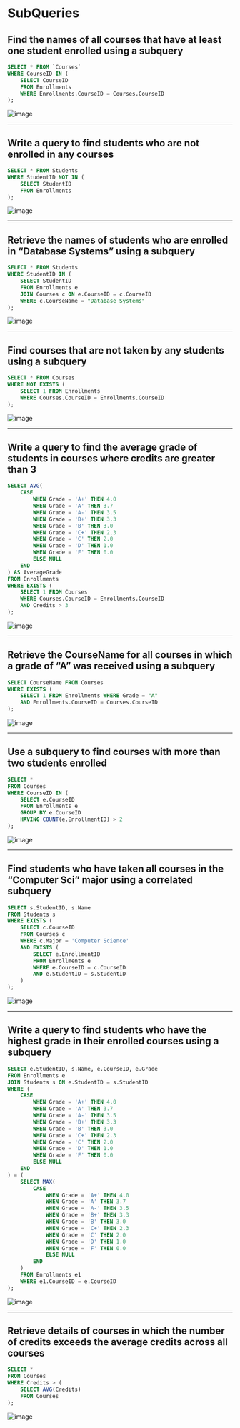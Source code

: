 # SubQueries

## Find the names of all courses that have at least one student enrolled using a subquery
```sql
SELECT * FROM `Courses`
WHERE CourseID IN (
    SELECT CourseID
    FROM Enrollments
    WHERE Enrollments.CourseID = Courses.CourseID
);
```
![image](https://github.com/user-attachments/assets/4f2110c6-c682-48ef-9547-913eed7090c7)

---

## Write a query to find students who are not enrolled in any courses
```sql
SELECT * FROM Students
WHERE StudentID NOT IN (
    SELECT StudentID
    FROM Enrollments
);
```
![image](https://github.com/user-attachments/assets/78267863-bdee-419c-8367-b2d0d217b2b0)

---

## Retrieve the names of students who are enrolled in “Database Systems” using a subquery
```sql
SELECT * FROM Students
WHERE StudentID IN (
    SELECT StudentID
    FROM Enrollments e
    JOIN Courses c ON e.CourseID = c.CourseID
    WHERE c.CourseName = "Database Systems"
);
```
![image](https://github.com/user-attachments/assets/f5402e6d-5cbf-4090-bd82-b6d8e5f17008)

---

## Find courses that are not taken by any students using a subquery
```sql
SELECT * FROM Courses
WHERE NOT EXISTS (
    SELECT 1 FROM Enrollments
    WHERE Courses.CourseID = Enrollments.CourseID
);
```
![image](https://github.com/user-attachments/assets/3941b3c4-d875-4a64-9db5-1b2d31c31223)

---

## Write a query to find the average grade of students in courses where credits are greater than 3
```sql
SELECT AVG(
    CASE 
        WHEN Grade = 'A+' THEN 4.0
        WHEN Grade = 'A' THEN 3.7
        WHEN Grade = 'A-' THEN 3.5
        WHEN Grade = 'B+' THEN 3.3
        WHEN Grade = 'B' THEN 3.0
        WHEN Grade = 'C+' THEN 2.3
        WHEN Grade = 'C' THEN 2.0
        WHEN Grade = 'D' THEN 1.0
        WHEN Grade = 'F' THEN 0.0
        ELSE NULL
    END
) AS AverageGrade
FROM Enrollments
WHERE EXISTS (
    SELECT 1 FROM Courses
    WHERE Courses.CourseID = Enrollments.CourseID
    AND Credits > 3
);
```
![image](https://github.com/user-attachments/assets/321f1b0f-41ff-47f7-94d5-20b3c907564c)

---

## Retrieve the CourseName for all courses in which a grade of “A” was received using a subquery
```sql
SELECT CourseName FROM Courses
WHERE EXISTS (
    SELECT 1 FROM Enrollments WHERE Grade = "A"
    AND Enrollments.CourseID = Courses.CourseID
);
```
![image](https://github.com/user-attachments/assets/bc296611-8906-47e5-bdef-1acbe828dd0e)

---

## Use a subquery to find courses with more than two students enrolled
```sql
SELECT *
FROM Courses
WHERE CourseID IN (
    SELECT e.CourseID
    FROM Enrollments e
    GROUP BY e.CourseID
    HAVING COUNT(e.EnrollmentID) > 2
);
```
![image](https://github.com/user-attachments/assets/1b01e996-d622-418b-b41f-09a996d369a1)

---

## Find students who have taken all courses in the “Computer Sci” major using a correlated subquery
```sql
SELECT s.StudentID, s.Name
FROM Students s
WHERE EXISTS (
    SELECT c.CourseID
    FROM Courses c
    WHERE c.Major = 'Computer Science'
    AND EXISTS (
        SELECT e.EnrollmentID
        FROM Enrollments e
        WHERE e.CourseID = c.CourseID
        AND e.StudentID = s.StudentID
    )
);
```
![image](https://github.com/user-attachments/assets/6dfcccb1-ef2c-45b4-b94d-acfa706648b1)

---

## Write a query to find students who have the highest grade in their enrolled courses using a subquery
```sql
SELECT e.StudentID, s.Name, e.CourseID, e.Grade
FROM Enrollments e
JOIN Students s ON e.StudentID = s.StudentID
WHERE (
    CASE 
        WHEN Grade = 'A+' THEN 4.0
        WHEN Grade = 'A' THEN 3.7
        WHEN Grade = 'A-' THEN 3.5
        WHEN Grade = 'B+' THEN 3.3
        WHEN Grade = 'B' THEN 3.0
        WHEN Grade = 'C+' THEN 2.3
        WHEN Grade = 'C' THEN 2.0
        WHEN Grade = 'D' THEN 1.0
        WHEN Grade = 'F' THEN 0.0
        ELSE NULL
    END
) = (
    SELECT MAX(
        CASE 
            WHEN Grade = 'A+' THEN 4.0
            WHEN Grade = 'A' THEN 3.7
            WHEN Grade = 'A-' THEN 3.5
            WHEN Grade = 'B+' THEN 3.3
            WHEN Grade = 'B' THEN 3.0
            WHEN Grade = 'C+' THEN 2.3
            WHEN Grade = 'C' THEN 2.0
            WHEN Grade = 'D' THEN 1.0
            WHEN Grade = 'F' THEN 0.0
            ELSE NULL
        END
    )
    FROM Enrollments e1
    WHERE e1.CourseID = e.CourseID
);
```
![image](https://github.com/user-attachments/assets/ddf7ec3d-43ef-4957-a80a-1907dad8a6f5)

---

## Retrieve details of courses in which the number of credits exceeds the average credits across all courses
```sql
SELECT *
FROM Courses
WHERE Credits > (
    SELECT AVG(Credits)
    FROM Courses
);
```
![image](https://github.com/user-attachments/assets/793032d9-98b6-48ef-9ad0-68abe00e6331)
